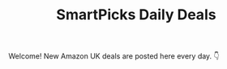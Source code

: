 ﻿---
layout: home
title: SmartPicks Daily Deals
---

Welcome! New Amazon UK deals are posted here every day. 👇

